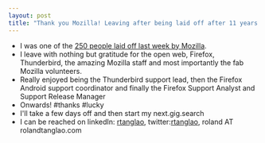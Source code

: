 ```yaml
---
layout: post
title: "Thank you Mozilla! Leaving after being laid off after 11 years #mozillalifeboat"
---
```

*   I was one of the [250 people laid off last week by Mozilla](https://blog.mozilla.org/blog/2020/08/11/changing-world-changing-mozilla/).
*   I leave with nothing but gratitude for the open web, Firefox, Thunderbird, the amazing Mozilla staff and most importantly the fab Mozilla volunteers.
*   Really enjoyed being the Thunderbird support lead, then the Firefox Android support coordinator and finally the Firefox Support Analyst and Support Release Manager
*   Onwards! #thanks #lucky 
*   I'll take a few days off and then start my next.gig.search
*   I can be reached on linkedIn: [rtanglao](https://www.linkedin.com/in/rtanglao/), twitter:[rtanglao](https://twitter.com/rtanglao/), roland AT rolandtanglao.com


